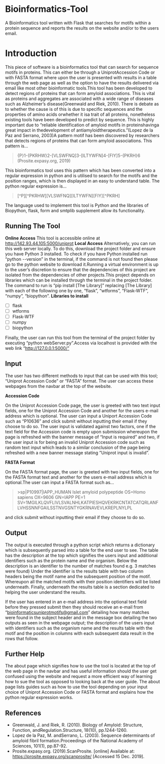 # Bioinformatics-Tool
A Bioinformatics tool written with Flask that searches for motifs within a protein sequence and reports the results on the website and/or to the users email.
<br>
# Introduction

This piece of software is a bioinformatics tool that can search for sequence motifs in proteins. This can either be through a UniprotAccession Code or with FASTA format where upon the user is presented with results in a table through the web page as well as the option to have the results delivered via email like most other bioinformatic tools.This tool has been developed to detect regions of proteins that can form amyloid associations. This is vital as proteins and aggregates are associated with a wide range of diseases such as Alzheimer’s disease(Greenwald and Riek, 2010). There is debate as to whether the cause is of this is due to specific sequences and the properties of amino acids orwhether it isa trait of all proteins, nonetheless existing tools have been developed to predict by sequence. This is highly important due to “reliable identification of amyloid motifs in proteinshavinga great impact in thedevelopment of antiamyloidtherapeutics.”(Lopez de la Paz and Serrano, 2003)A pattern motif has been discovered by researchers that detects regions of proteins that can form amyloid associations. This pattern is...

> {P}1-{PKRHW}2-[VLSWFNQ]3-[ILTYWFN]4-[FIY]5-{PKRH}6
> (Prosite.expasy.org, 2019)

This bioinformatics tool uses this pattern which has been converted into a regular expression in python and is utilised to search for the motifs and the position ranges, which is then displayed in an easy to understand table. The python regular expression is...
> \[^P\]\[\^PKRHW][VLSWFNQ][ILTYWFN][FIY]\[\^PKRH]

The language used to implement this tool is Python and the libraries of Biopython, flask, form and smtplib supplement allow its functionality.

## Running The Tool

**Online Access**
This tool is accessible online at http://142.93.44.105:5000/uniprot
**Local Access**
Alternatively, you can run this web server locally. To do this, download the project folder and ensure you have Python 3 installed. To check if you have Python installed run “python --version” in the terminal, if the command is not found then please go to the python website to download it.Running a virtual environment is up to the user’s discretion to ensure that the dependencies of this project are isolated from the dependencies of other projects.This project depends on libraries which can be installed through the terminal in the project folder. The command to run is “pip install [The Library]” replacing [The Library] with each of the following one by one, “flask”, “wtforms”, “Flask-WTF”, “numpy”, “biopython”.
**Libraries to install**

 - [ ] flask
 - [ ] wtforms
 - [ ] Flask-WTF
 - [ ] numpy
 - [ ] biopython

Finally, the user can run this tool from the terminal of the project folder by executing “python webServer.py”.Access via localhost is provided with the web link “http://127.0.0.1:5000/”

## Input

The user has two different methods to input that can be used with this tool; “Uniprot Accession Code” or “FASTA” format. The user can access these webpages from the navbar at the top of the website.

**Accession Code**

On the Uniprot Accession Code page, the user is greeted with two text input fields, one for the Uniprot Accession Code and another for the users e-mail address which is optional. The user can input a Uniport Accession Code such as “P10636” and click submit without inputting their email if they choose to do so. The user input is validated against two factors, one if the text field for the Accession code is empty upon submission whereupon the page is refreshed with the banner message of “Input is required” and two, if the user input is for being an invalid Uniprot Accession code such as random text input which leads to a similar conclusion of the page being refreshed with a new banner message stating ”Uniprot input is invalid”.

**FASTA Format**

On the FASTA format page, the user is greeted with two input fields, one for the FASTA format text and another for the users e-mail address which is optional.The user can input a FASTA format such as...

>\>sp|P10997|IAPP_HUMAN Islet amyloid polypeptide OS=Homo sapiens OX=9606 GN=IAPP PE=1 SV=1MGILKLQVFLIVLSVALNHLKATPIESHQVEKRKCNTATCATQRLANFLVHSSNNFGAILSSTNVGSNTYGKRNAVEVLKREPLNYLPL

and click submit without inputting their email if they choose to do so.

## Output

The output is executed through a python script which returns a dictionary which is subsequently parsed into a table for the end user to see. The table has the description at the top which signifies the users input and additional identifiers such as the protein name and the organism. Below the description is an identifier to the number of matches found e.g. 3 matches were found) Under the identifier is the results table with two column headers being the motif name and the subsequent position of the motif. Whereupon all the matched motifs with their position identifiers will be listed underneath. Finally, underneath the results table is a section dedicated to helping the user understand the results.

If the user has entered in an e-mail address into the optional text field before they pressed submit then they should receive an e-mail from “bioinformaticsuniprotmotifs@gmail.com” detailing how many matches were found in the subject header and in the message box detailing the two outputs as seen in the webpage output; the description of the users input with identifiers such as the organism name and the results table with the motif and the position in columns with each subsequent data result in the rows that follow.

## Further Help

The about page which signifies how to use the tool is located at the top of the web page in the navbar and has useful information should the user get confused using the website and request a more efficient way of learning how to sue the tool as opposed to looking back at the user guide. The about page lists guides such as how to use the tool depending on your input choice of Uniprot Accession Code or FASTA format and explains how the python regular expression works.

## References

 - Greenwald, J. and Riek, R. (2010). Biology of Amyloid: Structure, Function, andRegulation.Structure, 18(10), pp.1244-1260.
 - Lopez de la Paz, M. andSerrano, L. (2003). Sequence determinants of amyloid fibril formation.Proceedings of the National Academy of Sciences, 101(1), pp.87-92.
 - Prosite.expasy.org. (2019).ScanProsite. [online] Available at: https://prosite.expasy.org/scanprosite/ [Accessed 15 Dec. 2019].
